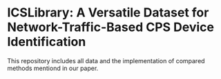# ICSLibrary: A Versatile Dataset for Network-Traffic-Based CPS Device Identification
This repository includes all data and the implementation of compared methods mentiond in our paper.
